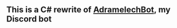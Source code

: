 ## This is a C# rewrite of [AdramelechBot](https://github.com/baxthus/AdramelechBot), my Discord bot
